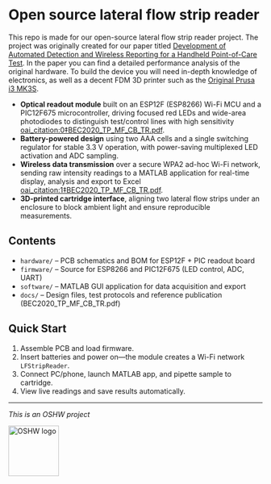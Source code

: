 # Open source lateral flow strip reader
This repo is made for our open-source lateral flow strip reader project. The project was originally created for our paper titled [Development of Automated Detection and Wireless Reporting for a Handheld Point-of-Care Test](https://ieeexplore.ieee.org/abstract/document/9276773/). In the paper you can find a detailed performance analysis of the original hardware. To build the device you will need in-depth knowledge of electronics, as well as a decent FDM 3D printer such as the [Original Prusa i3 MK3S](https://shop.prusa3d.com/en/3d-printers/180-original-prusa-i3-mk3s-kit.html).

- **Optical readout module** built on an ESP12F (ESP8266) Wi-Fi MCU and a PIC12F675 microcontroller, driving focused red LEDs and wide-area photodiodes to distinguish test/control lines with high sensitivity  [oai_citation:0‡BEC2020_TP_MF_CB_TR.pdf](file-service://file-E4AiKpNC6pAmUK6YE6wktW).
- **Battery-powered design** using two AAA cells and a single switching regulator for stable 3.3 V operation, with power-saving multiplexed LED activation and ADC sampling.
- **Wireless data transmission** over a secure WPA2 ad-hoc Wi-Fi network, sending raw intensity readings to a MATLAB application for real-time display, analysis and export to Excel  [oai_citation:1‡BEC2020_TP_MF_CB_TR.pdf](file-service://file-E4AiKpNC6pAmUK6YE6wktW).
- **3D-printed cartridge interface**, aligning two lateral flow strips under an enclosure to block ambient light and ensure reproducible measurements.

## Contents

- `hardware/` – PCB schematics and BOM for ESP12F + PIC readout board  
- `firmware/` – Source for ESP8266 and PIC12F675 (LED control, ADC, UART)  
- `software/` – MATLAB GUI application for data acquisition and export  
- `docs/` – Design files, test protocols and reference publication (BEC2020_TP_MF_CB_TR.pdf)

## Quick Start

1. Assemble PCB and load firmware.  
2. Insert batteries and power on—the module creates a Wi-Fi network `LFStripReader`.  
3. Connect PC/phone, launch MATLAB app, and pipette sample to cartridge.  
4. View live readings and save results automatically.

----
*This is an OSHW project*

<img width="100" alt="OSHW logo" src="https://user-images.githubusercontent.com/88547337/128850530-939ac16d-7ed8-4db1-bc7a-f7576cf48e71.png">
